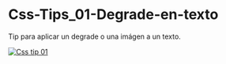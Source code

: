 # Css-Tips_01-Degrade-en-texto
Tip para aplicar un degrade o una imágen a un texto.

[![Css tip 01](https://photos.app.goo.gl/dMepBubvDSDqtkat8 "Css tip 01")](https://photos.app.goo.gl/dMepBubvDSDqtkat8 "Css tip 01")

